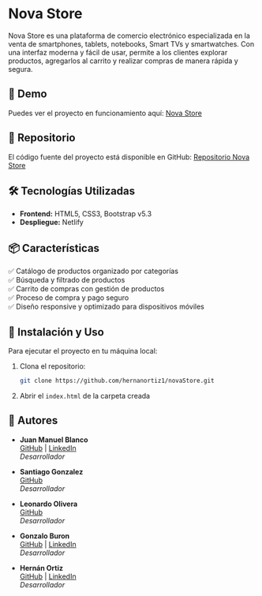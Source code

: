 # Nova Store

Nova Store es una plataforma de comercio electrónico especializada en la venta de smartphones, tablets, notebooks, Smart TVs y smartwatches. Con una interfaz moderna y fácil de usar, permite a los clientes explorar productos, agregarlos al carrito y realizar compras de manera rápida y segura.

## 🚀 Demo

Puedes ver el proyecto en funcionamiento aquí: [Nova Store](https://minovastore.netlify.app/)

## 📂 Repositorio

El código fuente del proyecto está disponible en GitHub: [Repositorio Nova Store](https://github.com/hernanortiz1/novaStore.git)

## 🛠 Tecnologías Utilizadas

- **Frontend:** HTML5, CSS3, Bootstrap v5.3
- **Despliegue:** Netlify

## 📦 Características

✅ Catálogo de productos organizado por categorías  
✅ Búsqueda y filtrado de productos  
✅ Carrito de compras con gestión de productos   
✅ Proceso de compra y pago seguro  
✅ Diseño responsive y optimizado para dispositivos móviles  

## 📌 Instalación y Uso

Para ejecutar el proyecto en tu máquina local:

1. Clona el repositorio:
   ```bash
   git clone https://github.com/hernanortiz1/novaStore.git

1. Abrir el `index.html` de la carpeta creada

## 👥 Autores

- **Juan Manuel Blanco**  
  [GitHub](https://github.com/juanchiblanco) | [LinkedIn]()  
  *Desarrollador*  

- **Santiago Gonzalez**  
  [GitHub](https://github.com/santigonzalez603)  
  *Desarrollador*  

- **Leonardo Olivera**  
  [GitHub](https://github.com/Leonardosj2024)  
  *Desarrollador*  

- **Gonzalo Buron**  
  [GitHub](https://github.com/Ch4no-86) | [LinkedIn](https://www.linkedin.com/in/gonzalo-buron-481483315/)  
  *Desarrollador*  

- **Hernán Ortiz**  
  [GitHub](https://github.com/hernanortiz1) | [LinkedIn](https://www.linkedin.com/in/hern%C3%A1n-ortiz/)  
  *Desarrollador*  
